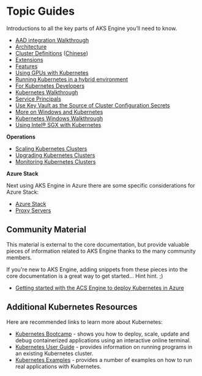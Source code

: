 # Topic Guides

Introductions to all the key parts of AKS Engine you’ll need to know.

- [AAD integration Walkthrough](aad.md)
- [Architecture](architecture.md)
- [Cluster Definitions](clusterdefinitions.md) ([Chinese](clusterdefinitions.zh-CN.md))
- [Extensions](extensions.md)
- [Features](features.md)
- [Using GPUs with Kubernetes](gpu.md)
- [Running Kubernetes in a hybrid environment](hybrid-environment.md)
- [For Kubernetes Developers](kubernetes-developers.md)
- [Kubernetes Walkthrough](kubernetes-walkthrough.md)
- [Service Principals](service-principals.md)
- [Use Key Vault as the Source of Cluster Configuration Secrets](keyvault-secrets.md)
- [More on Windows and Kubernetes](windows-and-kubernetes.md)
- [Kubernetes Windows Walkthrough](windows.md)
- [Using Intel&reg; SGX with Kubernetes](sgx/sgx.md)

**Operations**

- [Scaling Kubernetes Clusters](scale.md)
- [Upgrading Kubernetes Clusters](upgrade.md)
- [Monitoring Kubernetes Clusters](monitoring.md)

**Azure Stack**

Next using AKS Engine in Azure there are some specific considerations for Azure Stack:

- [Azure Stack](azure-stack.md)
- [Proxy Servers](proxy-servers.md)

## Community Material

This material is external to the core documentation, but provide valuable pieces of information related to AKS Engine thanks to the many community members.

If you're new to AKS Engine, adding snippets from these pieces into the core documentation is a great way to get started... Hint hint. ;)

- [Getting started with the ACS Engine to deploy Kubernetes in Azure](http://starkfell.github.io/getting-started-with-using-the-acs-engine-to-deploy-k8s-in-azure/)

## Additional Kubernetes Resources

Here are recommended links to learn more about Kubernetes:

- [Kubernetes Bootcamp](https://kubernetesbootcamp.github.io/kubernetes-bootcamp/index.html) - shows you how to deploy, scale, update and debug containerized applications using an interactive online terminal.
- [Kubernetes User Guide](http://kubernetes.io/docs/user-guide/) - provides information on running programs in an existing Kubernetes cluster.
- [Kubernetes Examples](https://github.com/kubernetes/examples) - provides a number of examples on how to run real applications with Kubernetes.
